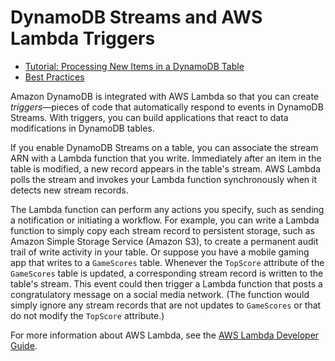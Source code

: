 # DynamoDB Streams and AWS Lambda Triggers<a name="Streams.Lambda"></a>


+ [Tutorial: Processing New Items in a DynamoDB Table](Streams.Lambda.Tutorial.md)
+ [Best Practices](Streams.Lambda.BestPracticesWithDynamoDB.md)

Amazon DynamoDB is integrated with AWS Lambda so that you can create *triggers*—pieces of code that automatically respond to events in DynamoDB Streams\. With triggers, you can build applications that react to data modifications in DynamoDB tables\.

If you enable DynamoDB Streams on a table, you can associate the stream ARN with a Lambda function that you write\. Immediately after an item in the table is modified, a new record appears in the table's stream\. AWS Lambda polls the stream and invokes your Lambda function synchronously when it detects new stream records\. 

The Lambda function can perform any actions you specify, such as sending a notification or initiating a workflow\. For example, you can write a Lambda function to simply copy each stream record to persistent storage, such as Amazon Simple Storage Service \(Amazon S3\), to create a permanent audit trail of write activity in your table\. Or suppose you have a mobile gaming app that writes to a `GameScores` table\. Whenever the `TopScore` attribute of the `GameScores` table is updated, a corresponding stream record is written to the table's stream\. This event could then trigger a Lambda function that posts a congratulatory message on a social media network\. \(The function would simply ignore any stream records that are not updates to `GameScores` or that do not modify the `TopScore` attribute\.\)

For more information about AWS Lambda, see the [AWS Lambda Developer Guide](http://docs.aws.amazon.com/lambda/latest/dg/)\.